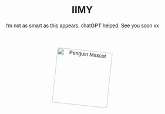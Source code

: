 # IIMY
I'm not as smart as this appears, chatGPT helped. See you soon xx


<html>
<head>
  <title>Is It March Yet?</title>
  <style>
    body {
      font-family: Arial, sans-serif;
      text-align: center;
      margin-top: 10%;
    }
    .yes {
      color: green;
      font-size: 2em;
    }
    .no {
      color: red;
      font-size: 2em;
    }
    .countdown {
      font-size: 1.2em;
      margin-top: 10px;
    }
    .penguin {
      margin-top: 20px;
      width: 150px;
      animation: spin 3s linear infinite;
    }
    @keyframes spin {
      0% {
        transform: rotate(0deg);
      }
      100% {
        transform: rotate(360deg);
      }
    }
  </style>
</head>
<body>
  <h1 id="response"></h1>
  <p id="countdown" class="countdown"></p>
  <img src="https://upload.wikimedia.org/wikipedia/commons/6/67/Cartoon_penguin.png" alt="Penguin Mascot" class="penguin" />

  <script>
    const today = new Date();
    const month = today.getMonth(); // Months are 0-indexed in JavaScript
    const responseElement = document.getElementById("response");
    const countdownElement = document.getElementById("countdown");

    if (month === 2) { // March is month 2 (0 = Jan, 1 = Feb, etc.)
      responseElement.textContent = "Yes, it's March!";
      responseElement.className = "yes";
    } else {
      const nextMarch = new Date(today.getFullYear(), 2, 1);
      if (today.getMonth() > 2) {
        nextMarch.setFullYear(today.getFullYear() + 1);
      }
      const diff = Math.ceil((nextMarch - today) / (1000 * 60 * 60 * 24));
      responseElement.textContent = "No, it's not March yet!";
      responseElement.className = "no";
      countdownElement.textContent = `Only ${diff} day(s) left until March!`;
    }
  </script>
</body>
</html>
